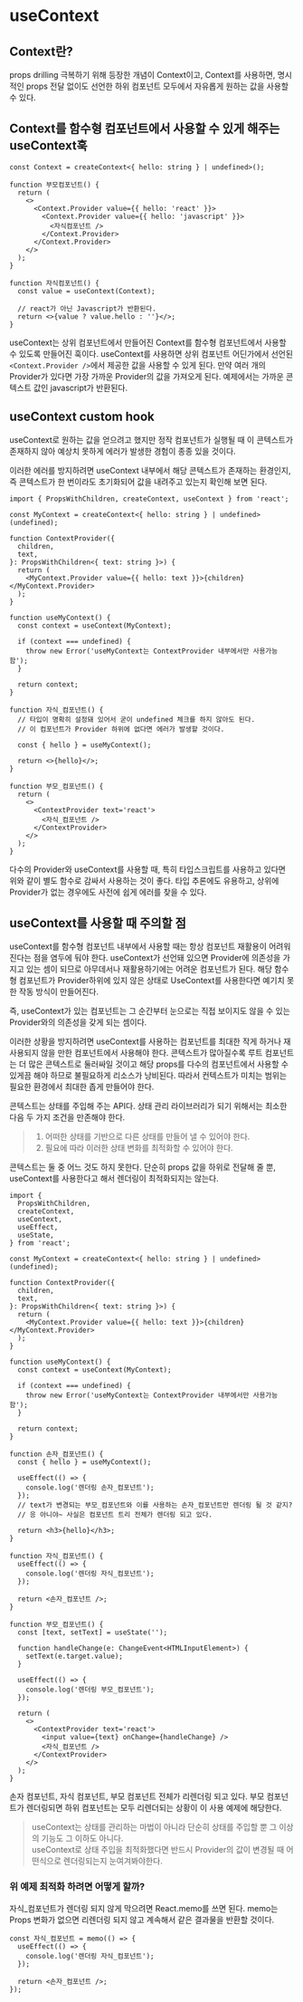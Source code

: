 # useContext

## Context란?

props drilling 극복하기 위해 등장한 개념이 Context이고, Context를 사용하면, 명시적인 props 전달 없이도 선언한 하위 컴포넌트 모두에서 자유롭게 원하는 값을 사용할 수 있다.

## Context를 함수형 컴포넌트에서 사용할 수 있게 해주는 useContext훅

```tsx
const Context = createContext<{ hello: string } | undefined>();

function 부모컴포넌트() {
  return (
    <>
      <Context.Provider value={{ hello: 'react' }}>
        <Context.Provider value={{ hello: 'javascript' }}>
          <자식컴포넌트 />
        </Context.Provider>
      </Context.Provider>
    </>
  );
}

function 자식컴포넌트() {
  const value = useContext(Context);

  // react가 아닌 Javascript가 반환된다.
  return <>{value ? value.hello : ''}</>;
}
```

useContext는 상위 컴포넌트에서 만들어진 Context를 함수형 컴포넌트에서 사용할 수 있도록 만들어진 훅이다. useContext를 사용하면 상위 컴포넌트 어딘가에서 선언된 `<Context.Provider />`에서 제공한 값을 사용할 수 있게 된다. 만약 여러 개의 Provider가 있다면 가장 가까운 Provider의 값을 가져오게 된다. 예제에서는 가까운 콘텍스트 값인 javascript가 반환된다.

## useContext custom hook

useContext로 원하는 값을 얻으려고 했지만 정작 컴포넌트가 실행될 때 이 콘텍스트가 존재하지 않아 예상치 못하게 에러가 발생한 경험이 종종 있을 것이다.

이러한 에러를 방지하려면 useContext 내부에서 해당 콘텍스트가 존재하는 환경인지, 즉 콘텍스트가 한 번이라도 초기화되어 값을 내려주고 있는지 확인해 보면 된다.

```tsx
import { PropsWithChildren, createContext, useContext } from 'react';

const MyContext = createContext<{ hello: string } | undefined>(undefined);

function ContextProvider({
  children,
  text,
}: PropsWithChildren<{ text: string }>) {
  return (
    <MyContext.Provider value={{ hello: text }}>{children}</MyContext.Provider>
  );
}

function useMyContext() {
  const context = useContext(MyContext);

  if (context === undefined) {
    throw new Error('useMyContext는 ContextProvider 내부에서만 사용가능함');
  }

  return context;
}

function 자식_컴포넌트() {
  // 타입이 명확히 설정돼 있어서 굳이 undefined 체크를 하지 않아도 된다.
  // 이 컴포넌트가 Provider 하위에 없다면 에러가 발생할 것이다.

  const { hello } = useMyContext();

  return <>{hello}</>;
}

function 부모_컴포넌트() {
  return (
    <>
      <ContextProvider text='react'>
        <자식_컴포넌트 />
      </ContextProvider>
    </>
  );
}
```

다수의 Provider와 useContext를 사용할 때, 특히 타입스크립트를 사용하고 있다면 위와 같이 별도 함수로 감싸서 사용하는 것이 좋다.
타입 추론에도 유용하고, 상위에 Provider가 없는 경우에도 사전에 쉽게 에러를 찾을 수 있다.

## useContext를 사용할 때 주의할 점

useContext를 함수형 컴포넌트 내부에서 사용할 때는 항상 컴포넌트 재활용이 어려워진다는 점을 염두에 둬야 한다.
useContext가 선언돼 있으면 Provider에 의존성을 가지고 있는 셈이 되므로 아무데서나 재활용하기에는 어려운 컴포넌트가 된다.
해당 함수형 컴포넌트가 Provider하위에 있지 않은 상태로 UseContext를 사용한다면 예기치 못한 작동 방식이 만들어진다.

즉, useContext가 있는 컴포넌트는 그 순간부터 눈으로는 직접 보이지도 않을 수 있는 Provider와의 의존성을 갖게 되는 셈이다.

이러한 상황을 방지하려면 useContext를 사용하는 컴포넌트를 최대한 작게 하거나 재사용되지 않을 만한 컴포넌트에서 사용해야 한다.
콘텍스트가 많아질수록 루트 컴포넌트는 더 많은 콘텍스트로 둘러싸일 것이고 해당 props를 다수의 컴포넌트에서 사용할 수 있게끔 해야 하므로 불필요하게 리소스가 낭비된다. 따라서 컨텍스트가 미치는 범위는 필요한 환경에서 최대한 좁게 만들어야 한다.

콘텍스트는 상태를 주입해 주는 API다. 상태 관리 라이브러리가 되기 위해서는 최소한 다음 두 가지 조건을 만존해야 한다.

> 1. 어떠한 상태를 기반으로 다른 상태를 만들어 낼 수 있어야 한다.
> 2. 필요에 따라 이러한 상태 변화를 최적화할 수 있어야 한다.

콘텍스트는 둘 중 어느 것도 하지 못한다. 단순히 props 값을 하위로 전달해 줄 뿐, useContext를 사용한다고 해서 렌더링이 최적화되지는 않는다.

```tsx
import {
  PropsWithChildren,
  createContext,
  useContext,
  useEffect,
  useState,
} from 'react';

const MyContext = createContext<{ hello: string } | undefined>(undefined);

function ContextProvider({
  children,
  text,
}: PropsWithChildren<{ text: string }>) {
  return (
    <MyContext.Provider value={{ hello: text }}>{children}</MyContext.Provider>
  );
}

function useMyContext() {
  const context = useContext(MyContext);

  if (context === undefined) {
    throw new Error('useMyContext는 ContextProvider 내부에서만 사용가능함');
  }

  return context;
}

function 손자_컴포넌트() {
  const { hello } = useMyContext();

  useEffect(() => {
    console.log('렌더링 손자_컴포넌트');
  });
  // text가 변경되는 부모_컴포넌트와 이를 사용하는 손자_컴포넌트만 렌더링 될 것 같지?
  // 응 아니야~ 사실은 컴포넌트 트리 전체가 렌더링 되고 있다.

  return <h3>{hello}</h3>;
}

function 자식_컴포넌트() {
  useEffect(() => {
    console.log('렌더링 자식_컴포넌트');
  });

  return <손자_컴포넌트 />;
}

function 부모_컴포넌트() {
  const [text, setText] = useState('');

  function handleChange(e: ChangeEvent<HTMLInputElement>) {
    setText(e.target.value);
  }

  useEffect(() => {
    console.log('렌더링 부모_컴포넌트');
  });

  return (
    <>
      <ContextProvider text='react'>
        <input value={text} onChange={handleChange} />
        <자식_컴포넌트 />
      </ContextProvider>
    </>
  );
}
```

손자 컴포넌트, 자식 컴포넌트, 부모 컴포넌트 전체가 리렌더링 되고 있다.
부모 컴포넌트가 렌더링되면 하위 컴포넌트는 모두 리렌더되는 상황이 이 사용 예제에 해당한다.

> useContext는 상태를 관리하는 마법이 아니라 단순히 상태를 주입할 뿐 그 이상의 기능도 그 이하도 아니다.<br/>
> useContext로 상태 주입을 최적화했다면 반드시 Provider의 값이 변경될 때 어떤식으로 렌더링되는지 눈여겨봐야한다.

### 위 예제 최적화 하려면 어떻게 할까?

자식\_컴포넌트가 렌더링 되지 않게 막으려면 React.memo를 쓰면 된다.
memo는 Props 변화가 없으면 리렌더링 되지 않고 계속해서 같은 결과물을 반환할 것이다.

```tsx
const 자식_컴포넌트 = memo(() => {
  useEffect(() => {
    console.log('렌더링 자식_컴포넌트');
  });

  return <손자_컴포넌트 />;
});
```
